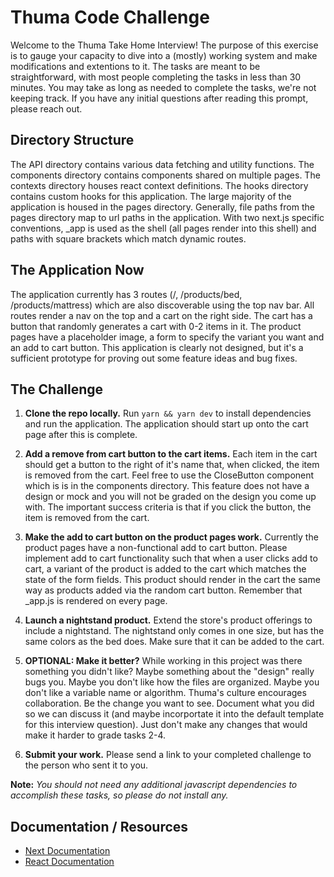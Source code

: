 # Thuma Code Challenge

Welcome to the Thuma Take Home Interview! The purpose of this exercise is to gauge your capacity to dive into a (mostly) working system and make modifications and extentions to it. The tasks are meant to be straightforward, with most people completing the tasks in less than 30 minutes. You may take as long as needed to complete the tasks, we're not keeping track. If you have any initial questions after reading this prompt, please reach out.

## Directory Structure

The API directory contains various data fetching and utility functions. The components directory contains components shared on multiple pages. The contexts directory houses react context definitions. The hooks directory contains custom hooks for this application. The large majority of the application is housed in the pages directory. Generally, file paths from the pages directory map to url paths in the application. With two next.js specific conventions, \_app is used as the shell (all pages render into this shell) and paths with square brackets which match dynamic routes.

## The Application Now

The application currently has 3 routes (/, /products/bed, /products/mattress) which are also discoverable using the top nav bar. All routes render a nav on the top and a cart on the right side. The cart has a button that randomly generates a cart with 0-2 items in it. The product pages have a placeholder image, a form to specify the variant you want and an add to cart button. This application is clearly not designed, but it's a sufficient prototype for proving out some feature ideas and bug fixes.

## The Challenge

1. **Clone the repo locally.** Run `yarn && yarn dev` to install dependencies and run the application. The application should start up onto the cart page after this is complete.

2. **Add a remove from cart button to the cart items.** Each item in the cart should get a button to the right of it's name that, when clicked, the item is removed from the cart. Feel free to use the CloseButton component which is is in the components directory. This feature does not have a design or mock and you will not be graded on the design you come up with. The important success criteria is that if you click the button, the item is removed from the cart.

3. **Make the add to cart button on the product pages work.** Currently the product pages have a non-functional add to cart button. Please implement add to cart functionality such that when a user clicks add to cart, a variant of the product is added to the cart which matches the state of the form fields. This product should render in the cart the same way as products added via the random cart button. Remember that \_app.js is rendered on every page.

4. **Launch a nightstand product.** Extend the store's product offerings to include a nightstand. The nightstand only comes in one size, but has the same colors as the bed does. Make sure that it can be added to the cart.

5. **OPTIONAL: Make it better?** While working in this project was there something you didn't like? Maybe something about the "design" really bugs you. Maybe you don't like how the files are organized. Maybe you don't like a variable name or algorithm. Thuma's culture encourages collaboration. Be the change you want to see. Document what you did so we can discuss it (and maybe incorportate it into the default template for this interview question). Just don't make any changes that would make it harder to grade tasks 2-4.

6. **Submit your work.** Please send a link to your completed challenge to the person who sent it to you.

**Note:** _You should not need any additional javascript dependencies to accomplish these tasks, so please do not install any._

## Documentation / Resources

- [Next Documentation](https://nextjs.org/docs/getting-started)
- [React Documentation](https://reactjs.org/docs/getting-started.html)
